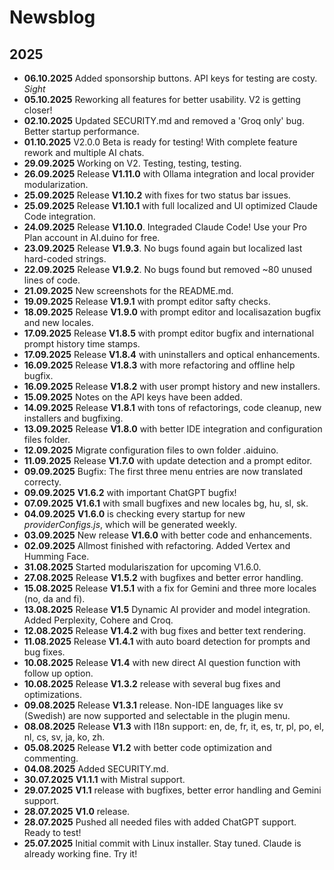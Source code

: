 # Newsblog

## 2025

* **06.10.2025** Added sponsorship buttons. API keys for testing are costy. *Sight*
* **05.10.2025** Reworking all features for better usability. V2 is getting closer!  
* **02.10.2025** Updated SECURITY.md and removed a 'Groq only' bug. Better startup performance.    
* **01.10.2025** V2.0.0 Beta is ready for testing! With complete feature rework and multiple AI chats.  
* **29.09.2025** Working on V2. Testing, testing, testing.     
* **26.09.2025** Release **V1.11.0** with Ollama integration and local provider modularization.  
* **25.09.2025** Release **V1.10.2** with fixes for two status bar issues.  
* **25.09.2025** Release **V1.10.1** with full localized and UI optimized Claude Code integration.   
* **24.09.2025** Release **V1.10.0**. Integraded Claude Code! Use your Pro Plan account in AI.duino for free.  
* **23.09.2025** Release **V1.9.3**. No bugs found again but localized last hard-coded strings.
* **22.09.2025** Release **V1.9.2**. No bugs found but removed ~80 unused lines of code.
* **21.09.2025** New screenshots for the README.md.    
* **19.09.2025** Release **V1.9.1** with prompt editor safty checks.    
* **18.09.2025** Release **V1.9.0** with prompt editor and localisazation bugfix and new locales.      
* **17.09.2025** Release **V1.8.5** with prompt editor bugfix and international prompt history time stamps.    
* **17.09.2025** Release **V1.8.4** with uninstallers and optical enhancements.    
* **16.09.2025** Release **V1.8.3** with more refactoring and offline help bugfix. 
* **16.09.2025** Release **V1.8.2** with user prompt history and new installers.
* **15.09.2025** Notes on the API keys have been added.
* **14.09.2025** Release **V1.8.1** with tons of refactorings, code cleanup, new installers and bugfixing.
* **13.09.2025** Release **V1.8.0** with better IDE integration and configuration files folder.  
* **12.09.2025** Migrate configuration files to own folder .aiduino.  
* **11.09.2025** Release **V1.7.0** with update detection and a prompt editor.  
* **09.09.2025** Bugfix: The first three menu entries are now translated correcty.   
* **09.09.2025** **V1.6.2** with important ChatGPT bugfix!    
* **07.09.2025** **V1.6.1** with small bugfixes and new locales bg, hu, sl, sk.
* **04.09.2025** **V1.6.0** is checking every startup for new *providerConfigs.js*, which will be generated weekly.
* **03.09.2025** New release **V1.6.0** with better code and enhancements.
* **02.09.2025** Allmost finished with refactoring. Added Vertex and Humming Face.
* **31.08.2025** Started modulariszation for upcoming V1.6.0.   
* **27.08.2025** Release **V1.5.2** with bugfixes and better error handling.  
* **15.08.2025** Release **V1.5.1** with a fix for Gemini and three more locales (no, da and fi).
* **13.08.2025** Release **V1.5** Dynamic AI provider and model integration. Added Perplexity, Cohere and Croq.    
* **12.08.2025** Release **V1.4.2** with bug fixes and better text rendering.  
* **11.08.2025** Release **V1.4.1** with auto board detection for prompts and bug fixes.
* **10.08.2025** Release **V1.4** with new direct AI question function with follow up option.
* **10.08.2025** Release **V1.3.2** release with several bug fixes and optimizations.  
* **09.08.2025** Release **V1.3.1** release. Non-IDE languages like sv (Swedish) are now supported and selectable in the plugin menu.   
* **08.08.2025** Release **V1.3** with l18n support: en, de, fr, it, es, tr, pl, po, el, nl, cs, sv, ja, ko, zh.  
* **05.08.2025** Release **V1.2** with better code optimization and commenting.  
* **04.08.2025** Added SECURITY.md.
* **30.07.2025** **V1.1.1** with Mistral support.  
* **29.07.2025** **V1.1** release with bugfixes, better error handling and Gemini support.  
* **28.07.2025** **V1.0** release.  
* **28.07.2025** Pushed all needed files with added ChatGPT support. Ready to test!
* **25.07.2025** Initial commit with Linux installer. Stay tuned. Claude is already working fine. Try it!  
